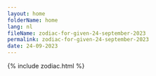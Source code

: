 ```yaml
---
layout: home
folderName: home
lang: nl
fileName: zodiac-for-given-24-september-2023
permalink: zodiac-for-given-24-september-2023
date: 24-09-2023
---
```

{% include zodiac.html %}
